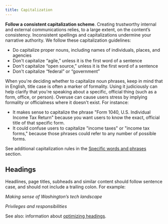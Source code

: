 ```yaml
---
title: Capitalization
---
```


**Follow a consistent capitalization scheme**. Creating trustworthy internal and external communications relies, to a large extent, on the content’s consistency. Inconsistent spellings and capitalizations undermine your narrative authority. We follow these capitalization guidelines:

- Do capitalize proper nouns, including names of individuals, places, and agencies
- Don't capitalize “agile,” unless it is the first word of a sentence
- Don't capitalize “open source,” unless it is the first word of a sentence
- Don't capitalize “federal” or “government”

When you're deciding whether to capitalize noun phrases, keep in mind that in English, title case is often a marker of formality. Using it judiciously can help clarify that you're speaking about a specific, official thing (such as a form, office, or person). Overuse can cause users stress by implying formality or officialness where it doesn't exist. For instance:

- It makes sense to capitalize the phrase "Form 1040, U.S. Individual Income Tax Return" because you want users to know the exact, official title of that specific form.
- It could confuse users to capitalize "income taxes" or "income tax forms," because those phrases could refer to any number of possible forms.

See additional capitalization rules in the [Specific words and phrases](https://pages.18f.gov/content-guide/specific-words-and-phrases/)
section.

## Headings

Headlines, page titles, subheads and similar content should follow sentence case, and should not include a trailing colon. For example:

*Making sense of Washington’s tech landscape*

*Privileges and responsibilities*

See also: information about [optimizing headings](../optimize-headings-and-titles/).
